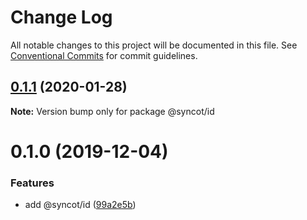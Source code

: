 # Change Log

All notable changes to this project will be documented in this file.
See [Conventional Commits](https://conventionalcommits.org) for commit guidelines.

## [0.1.1](https://github.com/SyncOT/SyncOT/compare/@syncot/id@0.1.0...@syncot/id@0.1.1) (2020-01-28)

**Note:** Version bump only for package @syncot/id





# 0.1.0 (2019-12-04)


### Features

* add @syncot/id ([99a2e5b](https://github.com/SyncOT/SyncOT/commit/99a2e5be3d790af5e97e7aac7a629acfe4ff82f0))
